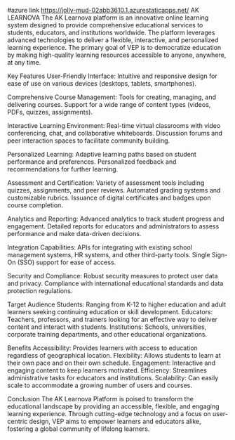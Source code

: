 #azure link https://jolly-mud-02abb3610.1.azurestaticapps.net/
AK LEARNOVA
The AK Learnova platform is an innovative online learning system designed to provide comprehensive educational services to students, educators, and institutions worldwide. The platform leverages advanced technologies to deliver a flexible, interactive, and personalized learning experience. The primary goal of VEP is to democratize education by making high-quality learning resources accessible to anyone, anywhere, at any time.

Key Features
User-Friendly Interface:
Intuitive and responsive design for ease of use on various devices (desktops, tablets, smartphones).

Comprehensive Course Management:
Tools for creating, managing, and delivering courses.
Support for a wide range of content types (videos, PDFs, quizzes, assignments).

Interactive Learning Environment:
Real-time virtual classrooms with video conferencing, chat, and collaborative whiteboards.
Discussion forums and peer interaction spaces to facilitate community building.

Personalized Learning:
Adaptive learning paths based on student performance and preferences.
Personalized feedback and recommendations for further learning.

Assessment and Certification:
Variety of assessment tools including quizzes, assignments, and peer reviews.
Automated grading systems and customizable rubrics.
Issuance of digital certificates and badges upon course completion.

Analytics and Reporting:
Advanced analytics to track student progress and engagement.
Detailed reports for educators and administrators to assess performance and make data-driven decisions.

Integration Capabilities:
APIs for integrating with existing school management systems, HR systems, and other third-party tools.
Single Sign-On (SSO) support for ease of access.

Security and Compliance:
Robust security measures to protect user data and privacy.
Compliance with international educational standards and data protection regulations.

Target Audience
Students: Ranging from K-12 to higher education and adult learners seeking continuing education or skill development.
Educators: Teachers, professors, and trainers looking for an effective way to deliver content and interact with students.
Institutions: Schools, universities, corporate training departments, and other educational organizations.

Benefits
Accessibility: Provides learners with access to education regardless of geographical location.
Flexibility: Allows students to learn at their own pace and on their own schedule.
Engagement: Interactive and engaging content to keep learners motivated.
Efficiency: Streamlines administrative tasks for educators and institutions.
Scalability: Can easily scale to accommodate a growing number of users and courses.

Conclusion
The AK Learnova Platform is poised to transform the educational landscape by providing an accessible, flexible, and engaging learning experience. Through cutting-edge technology and a focus on user-centric design, VEP aims to empower learners and educators alike, fostering a global community of lifelong learners.

